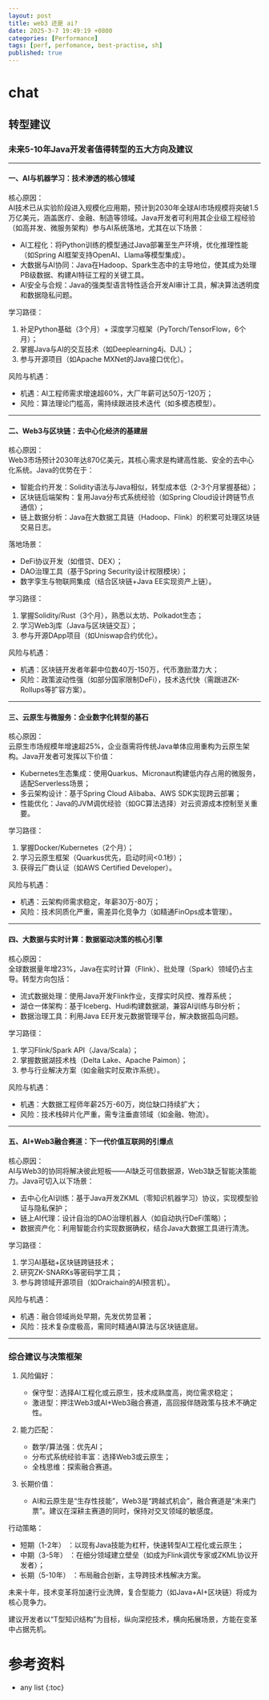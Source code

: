 ```yaml
---
layout: post
title: web3 还是 ai?
date: 2025-3-7 19:49:19 +0800
categories: [Performance]
tags: [perf, perfomance, best-practise, sh]
published: true
---
```





# chat


## 转型建议

### 未来5-10年Java开发者值得转型的五大方向及建议

---

#### 一、AI与机器学习：技术渗透的核心领域
核心原因：  
AI技术已从实验阶段进入规模化应用期，预计到2030年全球AI市场规模将突破1.5万亿美元，涵盖医疗、金融、制造等领域。Java开发者可利用其企业级工程经验（如高并发、微服务架构）参与AI系统落地，尤其在以下场景：
- AI工程化：将Python训练的模型通过Java部署至生产环境，优化推理性能（如Spring AI框架支持OpenAI、Llama等模型集成）。
- 大数据与AI协同：Java在Hadoop、Spark生态中的主导地位，使其成为处理PB级数据、构建AI特征工程的关键工具。
- AI安全与合规：Java的强类型语言特性适合开发AI审计工具，解决算法透明度和数据隐私问题。

学习路径：  
1. 补足Python基础（3个月）+ 深度学习框架（PyTorch/TensorFlow，6个月）；  
2. 掌握Java与AI的交互技术（如Deeplearning4j、DJL）；  
3. 参与开源项目（如Apache MXNet的Java接口优化）。  

风险与机遇：  
- 机遇：AI工程师需求增速超60%，大厂年薪可达50万-120万；  
- 风险：算法理论门槛高，需持续跟进技术迭代（如多模态模型）。

---

#### 二、Web3与区块链：去中心化经济的基建层
核心原因：  
Web3市场预计2030年达870亿美元，其核心需求是构建高性能、安全的去中心化系统。Java的优势在于：
- 智能合约开发：Solidity语法与Java相似，转型成本低（2-3个月掌握基础）；  
- 区块链后端架构：复用Java分布式系统经验（如Spring Cloud设计跨链节点通信）；  
- 链上数据分析：Java在大数据工具链（Hadoop、Flink）的积累可处理区块链交易日志。

落地场景：  
- DeFi协议开发（如借贷、DEX）；  
- DAO治理工具（基于Spring Security设计权限模块）；  
- 数字孪生与物联网集成（结合区块链+Java EE实现资产上链）。

学习路径：  
1. 掌握Solidity/Rust（3个月），熟悉以太坊、Polkadot生态；  
2. 学习Web3j库（Java与区块链交互）；  
3. 参与开源DApp项目（如Uniswap合约优化）。  

风险与机遇：  
- 机遇：区块链开发者年薪中位数40万-150万，代币激励潜力大；  
- 风险：政策波动性强（如部分国家限制DeFi），技术迭代快（需跟进ZK-Rollups等扩容方案）。

---

#### 三、云原生与微服务：企业数字化转型的基石
核心原因：  
云原生市场规模年增速超25%，企业亟需将传统Java单体应用重构为云原生架构。Java开发者可发挥以下价值：
- Kubernetes生态集成：使用Quarkus、Micronaut构建低内存占用的微服务，适配Serverless场景；  
- 多云架构设计：基于Spring Cloud Alibaba、AWS SDK实现跨云部署；  
- 性能优化：Java的JVM调优经验（如GC算法选择）对云资源成本控制至关重要。

学习路径：  
1. 掌握Docker/Kubernetes（2个月）；  
2. 学习云原生框架（Quarkus优先，启动时间<0.1秒）；  
3. 获得云厂商认证（如AWS Certified Developer）。  

风险与机遇：  
- 机遇：云架构师需求稳定，年薪30万-80万；  
- 风险：技术同质化严重，需差异化竞争力（如精通FinOps成本管理）。

---

#### 四、大数据与实时计算：数据驱动决策的核心引擎
核心原因：  
全球数据量年增23%，Java在实时计算（Flink）、批处理（Spark）领域仍占主导。转型方向包括：
- 流式数据处理：使用Java开发Flink作业，支撑实时风控、推荐系统；  
- 湖仓一体架构：基于Iceberg、Hudi构建数据湖，兼容AI训练与BI分析；  
- 数据治理工具：利用Java EE开发元数据管理平台，解决数据孤岛问题。

学习路径：  
1. 学习Flink/Spark API（Java/Scala）；  
2. 掌握数据湖技术栈（Delta Lake、Apache Paimon）；  
3. 参与行业解决方案（如金融实时反欺诈系统）。  

风险与机遇：  
- 机遇：大数据工程师年薪25万-60万，岗位缺口持续扩大；  
- 风险：技术栈碎片化严重，需专注垂直领域（如金融、物流）。

---

#### 五、AI+Web3融合赛道：下一代价值互联网的引爆点
核心原因：  
AI与Web3的协同将解决彼此短板——AI缺乏可信数据源，Web3缺乏智能决策能力。Java可切入以下场景：
- 去中心化AI训练：基于Java开发ZKML（零知识机器学习）协议，实现模型验证与隐私保护；  
- 链上AI代理：设计自治的DAO治理机器人（如自动执行DeFi策略）；  
- 数据资产化：利用智能合约实现数据确权，结合Java大数据工具进行清洗。

学习路径：  
1. 学习AI基础+区块链跨链技术；  
2. 研究ZK-SNARKs等密码学工具；  
3. 参与跨领域开源项目（如Oraichain的AI预言机）。  

风险与机遇：  
- 机遇：融合领域尚处早期，先发优势显著；  
- 风险：技术复杂度极高，需同时精通AI算法与区块链底层。

---

### 综合建议与决策框架
1. 风险偏好：  
   - 保守型：选择AI工程化或云原生，技术成熟度高，岗位需求稳定；  
   - 激进型：押注Web3或AI+Web3融合赛道，高回报伴随政策与技术不确定性。

2. 能力匹配：  
   - 数学/算法强：优先AI；  
   - 分布式系统经验丰富：选择Web3或云原生；  
   - 全栈思维：探索融合赛道。

3. 长期价值：  
   - AI和云原生是“生存性技能”，Web3是“跨越式机会”，融合赛道是“未来门票”。建议在深耕主赛道的同时，保持对交叉领域的敏感度。  

行动策略：  
- 短期（1-2年） ：以现有Java技能为杠杆，快速转型AI工程化或云原生；  
- 中期（3-5年） ：在细分领域建立壁垒（如成为Flink调优专家或ZKML协议开发者）；  
- 长期（5-10年） ：布局融合创新，主导跨技术栈解决方案。  

未来十年，技术变革将加速行业洗牌，复合型能力（如Java+AI+区块链）将成为核心竞争力。

建议开发者以“T型知识结构”为目标，纵向深挖技术，横向拓展场景，方能在变革中占据先机。

# 参考资料

* any list
{:toc}